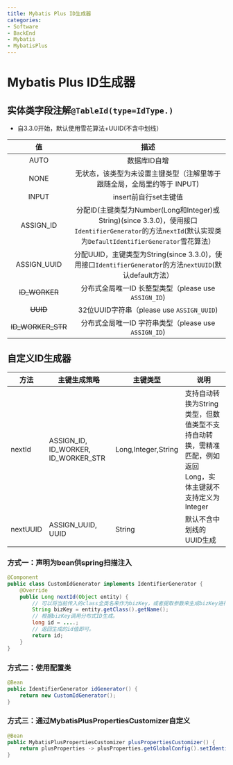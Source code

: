 ```yaml
---
title: Mybatis Plus ID生成器
categories:
- Software
- BackEnd
- Mybatis
- MybatisPlus
---
```

# Mybatis Plus ID生成器

## 实体类字段注解`@TableId(type=IdType.)`

- 自3.3.0开始，默认使用雪花算法+UUID(不含中划线）

|        值         |                             描述                             |
| :---------------: | :----------------------------------------------------------: |
|       AUTO        |                         数据库ID自增                         |
|       NONE        | 无状态，该类型为未设置主键类型（注解里等于跟随全局，全局里约等于 INPUT) |
|       INPUT       |                    insert前自行set主键值                     |
|     ASSIGN_ID     | 分配ID(主键类型为Number(Long和Integer)或String)(since 3.3.0)，使用接口`IdentifierGenerator`的方法`nextId`(默认实现类为`DefaultIdentifierGenerator`雪花算法） |
|    ASSIGN_UUID    | 分配UUID，主键类型为String(since 3.3.0)，使用接口`IdentifierGenerator`的方法`nextUUID`(默认default方法） |
|   ~~ID_WORKER~~   |     分布式全局唯一ID 长整型类型（please use `ASSIGN_ID`)      |
|     ~~UUID~~      |           32位UUID字符串（please use `ASSIGN_UUID`)           |
| ~~ID_WORKER_STR~~ |     分布式全局唯一ID 字符串类型（please use `ASSIGN_ID`)      |

## 自定义ID生成器

| 方法     | 主键生成策略                        | 主键类型            | 说明                                                         |
| -------- | ----------------------------------- | ------------------- | ------------------------------------------------------------ |
| nextId   | ASSIGN_ID, ID_WORKER, ID_WORKER_STR | Long,Integer,String | 支持自动转换为String类型，但数值类型不支持自动转换，需精准匹配，例如返回Long，实体主键就不支持定义为Integer |
| nextUUID | ASSIGN_UUID, UUID                   | String              | 默认不含中划线的UUID生成                                     |

### 方式一：声明为bean供spring扫描注入

```java
@Component
public class CustomIdGenerator implements IdentifierGenerator {
    @Override
    public Long nextId(Object entity) {
      	// 可以将当前传入的class全类名来作为bizKey，或者提取参数来生成bizKey进行分布式Id调用生成。
      	String bizKey = entity.getClass().getName();
        // 根据bizKey调用分布式ID生成。
        long id = ....;
      	// 返回生成的id值即可。
        return id;
    }
}
```

### 方式二：使用配置类

```java
@Bean
public IdentifierGenerator idGenerator() {
    return new CustomIdGenerator();
}
```

### 方式三：通过MybatisPlusPropertiesCustomizer自定义

```java
@Bean
public MybatisPlusPropertiesCustomizer plusPropertiesCustomizer() {
    return plusProperties -> plusProperties.getGlobalConfig().setIdentifierGenerator(new CustomIdGenerator());
}
```